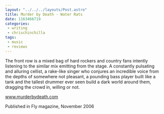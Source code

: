 ```yaml
---
layout: "../../../layouts/Post.astro"
title: Murder by Death - Water Rats
date: 1163466719
categories:
 - writing
 - chrischinchilla
tags: 
 - music 
 - reviews
---
```


The front row is a mixed bag of hard rockers and country fans intently listening to the similar mix emitting from the stage. A constantly pulsating and alluring cellist, a rake-like singer who conjures an incredible voice from the depths of somewhere not pleasant, a pounding bass player built like a tank and the tallest drummer ever seen build a dark world around them, dragging the crowd in, willing or not.

<a href='https://www.murderbydeath.com' target='_blank'>www.murderbydeath.com</a>

Published in Fly magazine, November 2006

